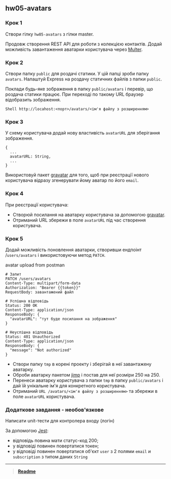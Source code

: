 ## hw05-avatars

### Крок 1

Створи гілку `hw05-avatars` з гілки master.

Продовж створення REST API для роботи з колекцією контактів. Додай можливість завантаження аватарки користувача через [Multer](https://github.com/expressjs/multer).

### Крок 2

Створи папку `public` для роздачі статики. У цій папці зроби папку `avatars`. Налаштуй Express на роздачу статичних файлів з папки `public`.

Поклади будь-яке зображення в папку `public/avatars` і перевір, що роздача статики працює. При переході по такому URL браузер відобразить зображення.

`Shell http://locahost:<порт>/avatars/<ім'я файлу з розширенням>`

### Крок 3

У схему користувача додай нову властивість `avatarURL` для зберігання зображення.

```
{
  ...
  avatarURL: String,
  ...
}
```

Використовуй пакет [gravatar](https://www.npmjs.com/package/gravatar) для того, щоб при реєстрації нового користувача відразу згенерувати йому аватар по його `email`.

### Крок 4

При реєстрації користувача:

- Створюй посилання на аватарку користувача за допомогою [gravatar](https://www.npmjs.com/package/gravatar).
- Отриманий URL збережи в поле `avatarURL` під час створення користувача.

### Крок 5

Додай можливість поновлення аватарки, створивши ендпоінт /`users/avatars` і використовуючи метод `PATCH`.

avatar upload from postman

```
# Запит
PATCH /users/avatars
Content-Type: multipart/form-data
Authorization: "Bearer {{token}}"
RequestBody: завантажений файл

# Успішна відповідь
Status: 200 OK
Content-Type: application/json
ResponseBody: {
  "avatarURL": "тут буде посилання на зображення"
}

# Неуспішна відповідь
Status: 401 Unauthorized
Content-Type: application/json
ResponseBody: {
  "message": "Not authorized"
}
```

- Створи папку `tmp` в корені проекту і зберігай в неї завантажену аватарку.
- Оброби аватарку пакетом [jimp](https://www.npmjs.com/package/jimp) і постав для неї розміри 250 на 250.
- Перенеси аватарку користувача з папки `tmp` в папку `public/avatars` і дай їй унікальне ім'я для конкретного користувача.
- Отриманий `URL /avatars/<ім'я файлу з розширенням>` та збережи в поле `avatarURL` користувача.

### Додаткове завдання - необов'язкове

Написати unit-тести для контролера входу (логін)

За допомогою [Jest](https://jestjs.io/ru/docs/getting-started):

- відповідь повина мати статус-код 200;
- у відповіді повинен повертатися токен;
- у відповіді повинен повертатися об'єкт `user` з 2 полями `email` и `subscription` з типом даних `String`

---

<!-- > **[Next hw03-mongodb](hw03-mongodb.md)** -->

> **[Readme](readme.md)**
